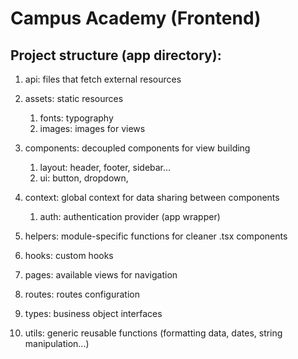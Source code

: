 # Campus Academy (Frontend)

## Project structure (app directory):

1. api: files that fetch external resources

2. assets: static resources

   1. fonts: typography
   2. images: images for views

3. components: decoupled components for view building

   1. layout: header, footer, sidebar...
   2. ui: button, dropdown,

4. context: global context for data sharing between components

   1. auth: authentication provider (app wrapper)

5. helpers: module-specific functions for cleaner .tsx components
6. hooks: custom hooks
7. pages: available views for navigation
8. routes: routes configuration
9. types: business object interfaces
10. utils: generic reusable functions (formatting data, dates, string manipulation...)

